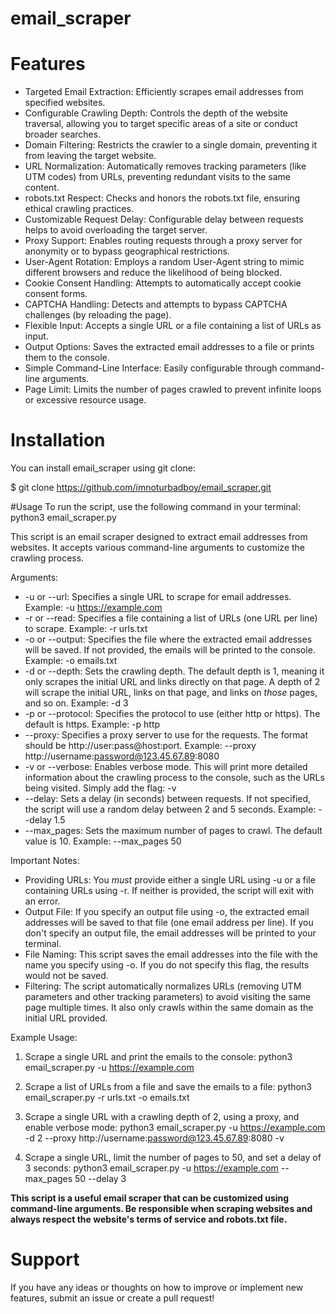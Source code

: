 # email_scraper

# Features
*  Targeted Email Extraction: Efficiently scrapes email addresses from specified websites.
*  Configurable Crawling Depth: Controls the depth of the website traversal, allowing you to target specific areas of a site or conduct broader searches.
*  Domain Filtering: Restricts the crawler to a single domain, preventing it from leaving the target website.
*  URL Normalization: Automatically removes tracking parameters (like UTM codes) from URLs, preventing redundant visits to the same content.
*  robots.txt Respect: Checks and honors the robots.txt file, ensuring ethical crawling practices.
*  Customizable Request Delay: Configurable delay between requests helps to avoid overloading the target server.
*  Proxy Support: Enables routing requests through a proxy server for anonymity or to bypass geographical restrictions.
*  User-Agent Rotation: Employs a random User-Agent string to mimic different browsers and reduce the likelihood of being blocked.
*  Cookie Consent Handling: Attempts to automatically accept cookie consent forms.
*  CAPTCHA Handling: Detects and attempts to bypass CAPTCHA challenges (by reloading the page).
*  Flexible Input: Accepts a single URL or a file containing a list of URLs as input.
*  Output Options: Saves the extracted email addresses to a file or prints them to the console.
*  Simple Command-Line Interface: Easily configurable through command-line arguments.
*  Page Limit: Limits the number of pages crawled to prevent infinite loops or excessive resource usage.

# Installation
You can install email_scraper using git clone:

$ git clone https://github.com/imnoturbadboy/email_scraper.git

#Usage
To run the script, use the following command in your terminal:
python3 email_scraper.py

This script is an email scraper designed to extract email addresses from websites.  It accepts various command-line arguments to customize the crawling process.

Arguments:

*   -u or --url:  Specifies a single URL to scrape for email addresses.  Example: -u https://example.com
*   -r or --read:  Specifies a file containing a list of URLs (one URL per line) to scrape. Example: -r urls.txt
*   -o or --output: Specifies the file where the extracted email addresses will be saved. If not provided, the emails will be printed to the console. Example: -o emails.txt
*   -d or --depth:  Sets the crawling depth.  The default depth is 1, meaning it only scrapes the initial URL and links directly on that page.  A depth of 2 will scrape the initial URL, links on that page, and links on *those* pages, and so on. Example: -d 3
*   -p or --protocol:  Specifies the protocol to use (either http or https). The default is https. Example: -p http
*   --proxy: Specifies a proxy server to use for the requests.  The format should be http://user:pass@host:port. Example: --proxy http://username:password@123.45.67.89:8080
*   -v or --verbose:  Enables verbose mode.  This will print more detailed information about the crawling process to the console, such as the URLs being visited.  Simply add the flag: -v
*   --delay:  Sets a delay (in seconds) between requests.  If not specified, the script will use a random delay between 2 and 5 seconds.  Example: --delay 1.5
*   --max_pages: Sets the maximum number of pages to crawl. The default value is 10. Example: --max_pages 50

Important Notes:

*   Providing URLs:  You *must* provide either a single URL using -u or a file containing URLs using -r.  If neither is provided, the script will exit with an error.
*   Output File: If you specify an output file using -o, the extracted email addresses will be saved to that file (one email address per line).  If you don't specify an output file, the email addresses will be printed to your terminal.
*   File Naming: This script saves the email addresses into the file with the name you specify using -o. If you do not specify this flag, the results would not be saved.
*   Filtering: The script automatically normalizes URLs (removing UTM parameters and other tracking parameters) to avoid visiting the same page multiple times. It also only crawls within the same domain as the initial URL provided.

Example Usage:
1.  Scrape a single URL and print the emails to the console:
    python3 email_scraper.py -u https://example.com
    
2.  Scrape a list of URLs from a file and save the emails to a file:
    python3 email_scraper.py -r urls.txt -o emails.txt
    
3.  Scrape a single URL with a crawling depth of 2, using a proxy, and enable verbose mode:
    python3 email_scraper.py -u https://example.com -d 2 --proxy http://username:password@123.45.67.89:8080 -v
    
4.  Scrape a single URL, limit the number of pages to 50, and set a delay of 3 seconds:
    python3 email_scraper.py -u https://example.com --max_pages 50 --delay 3
    
**This script is a useful email scraper that can be customized using command-line arguments. Be responsible when scraping websites and always respect the website's terms of service and robots.txt file.**

# Support
If you have any ideas or thoughts on how to improve or implement new features, submit an issue or create a pull request! 
